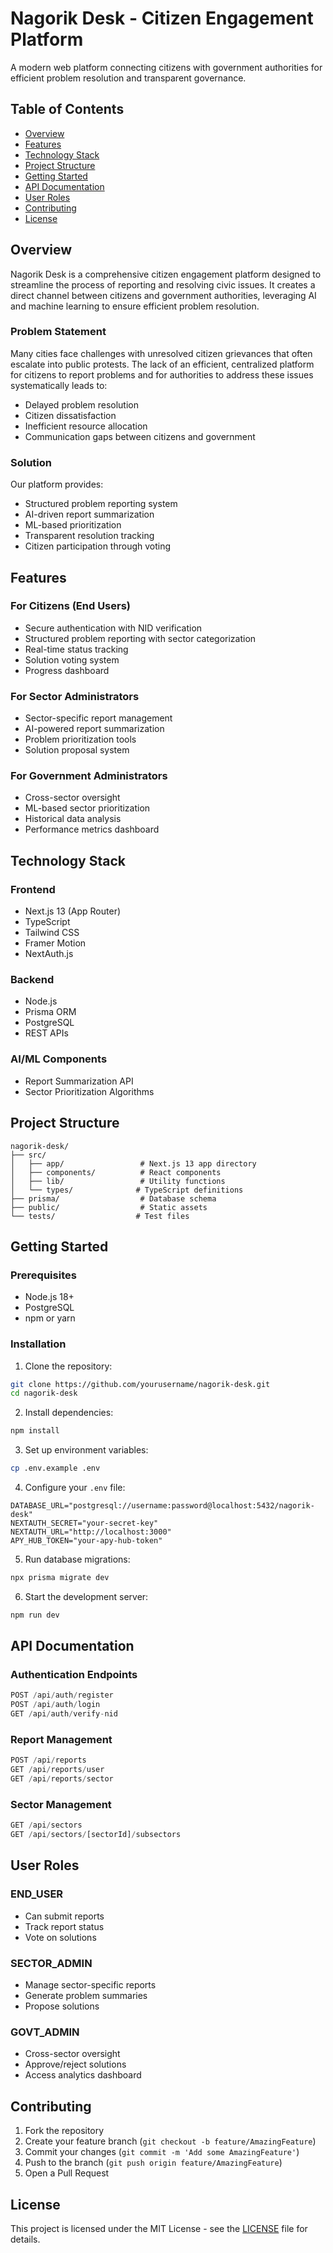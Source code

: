 # Nagorik Desk - Citizen Engagement Platform

A modern web platform connecting citizens with government authorities for efficient problem resolution and transparent governance.

## Table of Contents
- [Overview](#overview)
- [Features](#features)
- [Technology Stack](#technology-stack)
- [Project Structure](#project-structure)
- [Getting Started](#getting-started)
- [API Documentation](#api-documentation)
- [User Roles](#user-roles)
- [Contributing](#contributing)
- [License](#license)

## Overview

Nagorik Desk is a comprehensive citizen engagement platform designed to streamline the process of reporting and resolving civic issues. It creates a direct channel between citizens and government authorities, leveraging AI and machine learning to ensure efficient problem resolution.

### Problem Statement

Many cities face challenges with unresolved citizen grievances that often escalate into public protests. The lack of an efficient, centralized platform for citizens to report problems and for authorities to address these issues systematically leads to:
- Delayed problem resolution
- Citizen dissatisfaction
- Inefficient resource allocation
- Communication gaps between citizens and government

### Solution

Our platform provides:
- Structured problem reporting system
- AI-driven report summarization
- ML-based prioritization
- Transparent resolution tracking
- Citizen participation through voting

## Features

### For Citizens (End Users)
- Secure authentication with NID verification
- Structured problem reporting with sector categorization
- Real-time status tracking
- Solution voting system
- Progress dashboard

### For Sector Administrators
- Sector-specific report management
- AI-powered report summarization
- Problem prioritization tools
- Solution proposal system

### For Government Administrators
- Cross-sector oversight
- ML-based sector prioritization
- Historical data analysis
- Performance metrics dashboard

## Technology Stack

### Frontend
- Next.js 13 (App Router)
- TypeScript
- Tailwind CSS
- Framer Motion
- NextAuth.js

### Backend
- Node.js
- Prisma ORM
- PostgreSQL
- REST APIs

### AI/ML Components
- Report Summarization API
- Sector Prioritization Algorithms

## Project Structure

```
nagorik-desk/
├── src/
│   ├── app/                 # Next.js 13 app directory
│   ├── components/          # React components
│   ├── lib/                 # Utility functions
│   └── types/              # TypeScript definitions
├── prisma/                  # Database schema
├── public/                  # Static assets
└── tests/                  # Test files
```

## Getting Started

### Prerequisites
- Node.js 18+
- PostgreSQL
- npm or yarn

### Installation

1. Clone the repository:
```bash
git clone https://github.com/yourusername/nagorik-desk.git
cd nagorik-desk
```

2. Install dependencies:
```bash
npm install
```

3. Set up environment variables:
```bash
cp .env.example .env
```

4. Configure your `.env` file:
```env
DATABASE_URL="postgresql://username:password@localhost:5432/nagorik-desk"
NEXTAUTH_SECRET="your-secret-key"
NEXTAUTH_URL="http://localhost:3000"
APY_HUB_TOKEN="your-apy-hub-token"
```

5. Run database migrations:
```bash
npx prisma migrate dev
```

6. Start the development server:
```bash
npm run dev
```

## API Documentation

### Authentication Endpoints

```typescript
POST /api/auth/register
POST /api/auth/login
GET /api/auth/verify-nid
```

### Report Management

```typescript
POST /api/reports
GET /api/reports/user
GET /api/reports/sector
```

### Sector Management

```typescript
GET /api/sectors
GET /api/sectors/[sectorId]/subsectors
```

## User Roles

### END_USER
- Can submit reports
- Track report status
- Vote on solutions

### SECTOR_ADMIN
- Manage sector-specific reports
- Generate problem summaries
- Propose solutions

### GOVT_ADMIN
- Cross-sector oversight
- Approve/reject solutions
- Access analytics dashboard

## Contributing

1. Fork the repository
2. Create your feature branch (`git checkout -b feature/AmazingFeature`)
3. Commit your changes (`git commit -m 'Add some AmazingFeature'`)
4. Push to the branch (`git push origin feature/AmazingFeature`)
5. Open a Pull Request

## License

This project is licensed under the MIT License - see the [LICENSE](LICENSE) file for details.

